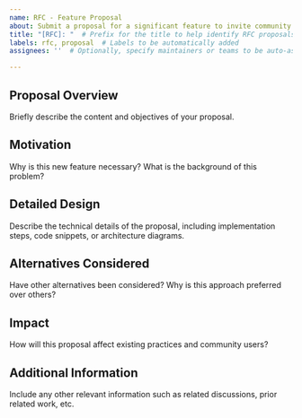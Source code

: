 ```yaml
---
name: RFC - Feature Proposal
about: Submit a proposal for a significant feature to invite community discussion.
title: "[RFC]: "  # Prefix for the title to help identify RFC proposals
labels: rfc, proposal  # Labels to be automatically added
assignees: ''  # Optionally, specify maintainers or teams to be auto-assigned

---
```


## Proposal Overview
Briefly describe the content and objectives of your proposal.

## Motivation
Why is this new feature necessary? What is the background of this problem?

## Detailed Design
Describe the technical details of the proposal, including implementation steps, code snippets, or architecture diagrams.

## Alternatives Considered
Have other alternatives been considered? Why is this approach preferred over others?

## Impact
How will this proposal affect existing practices and community users?

## Additional Information
Include any other relevant information such as related discussions, prior related work, etc.
